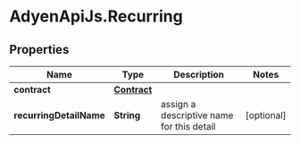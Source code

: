 # AdyenApiJs.Recurring

## Properties
Name | Type | Description | Notes
------------ | ------------- | ------------- | -------------
**contract** | [**Contract**](Contract.md) |  | 
**recurringDetailName** | **String** | assign a descriptive name for this detail | [optional] 


